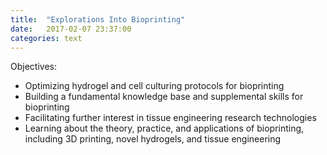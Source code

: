 ```yaml
---
title:  "Explorations Into Bioprinting"
date:   2017-02-07 23:37:00
categories: text
---
```


Objectives:

- Optimizing hydrogel and cell culturing protocols for bioprinting
- Building a fundamental knowledge base and supplemental skills for bioprinting
- Facilitating further interest in tissue engineering research technologies
- Learning about the theory, practice, and applications of bioprinting, including 3D printing, novel hydrogels, and tissue engineering
